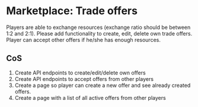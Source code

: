 # Marketplace: Trade offers

Players are able to exchange resources (exchange ratio should be between 1:2 and 2:1).
Please add functionality to create, edit, delete own trade offers.
Player can accept other offers if he/she has enough resources. 

## CoS
1. Create API endpoints to create/edit/delete own offers
2. Create API endpoints to accept offers from other players
3. Create a page so player can create a new offer and see already created offers.
4. Create a page with a list of all active offers from other players
